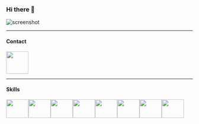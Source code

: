 ### Hi there 👋

![screenshot](https://media.giphy.com/media/v1.Y2lkPTc5MGI3NjExZWY2aXFuNHF1cHJiZjI4eDRycDF5ajdmeXlra21qcThrejBscHVseSZlcD12MV9pbnRlcm5hbF9naWZfYnlfaWQmY3Q9Zw/qgQUggAC3Pfv687qPC/giphy.gif)

----

#### Contact

<a href="https://www.linkedin.com/in/rafael-lordi/" target="_blank">
  <img src="https://cdn.jsdelivr.net/gh/devicons/devicon/icons/linkedin/linkedin-original.svg" align="center" heigth="50" width="60">
</a>

----

#### Skills
<div style="font-size: 0;">
  <a href="#" target="_blank" style="margin: 0;">
    <img src="https://cdn.jsdelivr.net/gh/devicons/devicon@latest/icons/csharp/csharp-original.svg" align="center" height="50" width="60" style="margin: 0;">
  </a>
  
  <a href="#" target="_blank" style="margin: 0;">
    <img src="https://cdn.jsdelivr.net/gh/devicons/devicon@latest/icons/dotnetcore/dotnetcore-original.svg" align="center" height="50" width="60" style="margin: 0;">
  </a>
  
  <a href="#" target="_blank" style="margin: 0;">
    <img src="https://cdn.jsdelivr.net/gh/devicons/devicon@latest/icons/dot-net/dot-net-plain-wordmark.svg" align="center" height="50" width="60" style="margin: 0;">
  </a>
  
  <a href="#" target="_blank" style="margin: 0;">
    <img src="https://cdn.jsdelivr.net/gh/devicons/devicon@latest/icons/microsoftsqlserver/microsoftsqlserver-original-wordmark.svg" align="center" height="50" width="60" style="margin: 0;">
  </a>
  
  <a href="#" target="_blank" style="margin: 0;">
    <img src="https://cdn.jsdelivr.net/gh/devicons/devicon@latest/icons/github/github-original-wordmark.svg" align="center" height="50" width="60" style="margin: 0;">
  </a>
  
  <a href="#" target="_blank" style="margin: 0;">
    <img src="https://cdn.jsdelivr.net/gh/devicons/devicon@latest/icons/html5/html5-original-wordmark.svg" align="center" height="50" width="60" style="margin: 0;">
  </a>
  
  <a href="#" target="_blank" style="margin: 0;">
    <img src="https://cdn.jsdelivr.net/gh/devicons/devicon@latest/icons/css3/css3-original-wordmark.svg" align="center" height="50" width="60" style="margin: 0;">
  </a>
  
  <a href="#" target="_blank" style="margin: 0;">
    <img src="https://cdn.jsdelivr.net/gh/devicons/devicon@latest/icons/javascript/javascript-original.svg" align="center" height="50" width="60" style="margin: 0;">
  </a>
</div>


